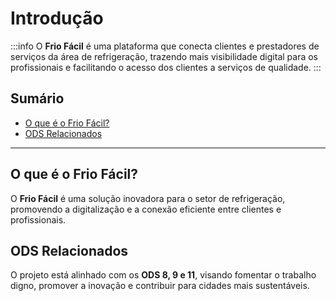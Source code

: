 # Introdução

:::info
O **Frio Fácil** é uma plataforma que conecta clientes e prestadores de serviços da área de refrigeração, trazendo mais visibilidade digital para os profissionais e facilitando o acesso dos clientes a serviços de qualidade.
:::

## Sumário
- [O que é o Frio Fácil?](#o-que-e-o-frio-facil)
- [ODS Relacionados](#ods-relacionados)

---

## O que é o Frio Fácil?
O **Frio Fácil** é uma solução inovadora para o setor de refrigeração, promovendo a digitalização e a conexão eficiente entre clientes e profissionais.

## ODS Relacionados
O projeto está alinhado com os **ODS 8, 9 e 11**, visando fomentar o trabalho digno, promover a inovação e contribuir para cidades mais sustentáveis.

